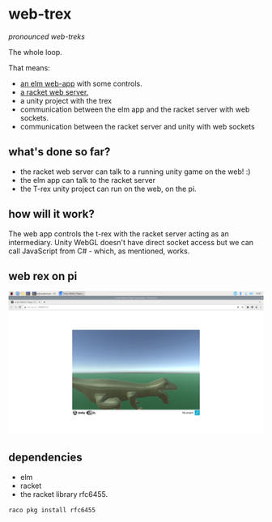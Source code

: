 # web-trex
*pronounced web-treks*

The whole loop.

That means: 
- [an elm web-app](./elm-web-app) with some controls.
- [a racket web server.](./racket-server)
- a unity project with the trex
- communication between the elm app and the racket server with web sockets.
- communication between the racket server and unity with web sockets

## what's done so far?
- the racket web server can talk to a running unity game on the web! :)
- the elm app can talk to the racket server
- the T-rex unity project can run on the web, on the pi.

## how will it work?
The web app controls the t-rex with the racket server acting as an intermediary. Unity WebGL doesn't have direct socket access but we can call JavaScript from C# - which, as mentioned, works. 

## web rex on pi
![rex](./rex-on-pi.png)

## dependencies 
- elm 
- racket
- the racket library rfc6455.
``` bash
raco pkg install rfc6455
```
